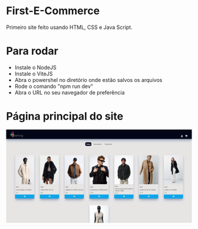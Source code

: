 # First-E-Commerce
Primeiro site feito usando HTML, CSS e Java Script.

# Para rodar
 - Instale o NodeJS
 - Instale o ViteJS
 - Abra o powershel no diretório onde estão salvos os arquivos
 - Rode o comando "npm run dev"
 - Abra o URL no seu navegador de preferência

# Página principal do site

<img width="1000em" src="exemplo.png"/>
